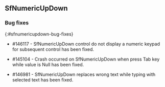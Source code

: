 ## SfNumericUpDown

### Bug fixes
{:#sfnumericupdown-bug-fixes}

* \#146117  - SfNumericUpDown control do not display a numeric keypad for subsequent control has been fixed.

* \#145104  - Crash  occurred on SfNumericUpDown when press Tab key while value is Null has been fixed.

* \#146981  - SfNumericUpDown replaces wrong text while typing with selected text has been fixed.
